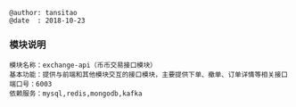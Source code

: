 ```
@author: tansitao
@date  : 2018-10-23
```

### 模块说明 ###
```
模块名称：exchange-api（币币交易接口模块）
基本功能：提供与前端和其他模块交互的接口模块，主要提供下单、撤单、订单详情等相关接口
端口号：6003
依赖服务：mysql,redis,mongodb,kafka

```
